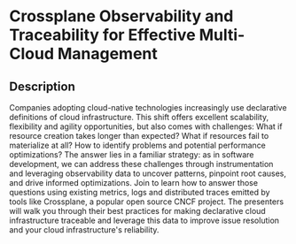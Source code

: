 # Crossplane Observability and Traceability for Effective Multi-Cloud Management

## Description

Companies adopting cloud-native technologies increasingly use declarative definitions of cloud infrastructure. This shift offers excellent scalability, flexibility and agility opportunities, but also comes with challenges: What if resource creation takes longer than expected? What if resources fail to materialize at all? How to identify problems and potential performance optimizations? The answer lies in a familiar strategy: as in software development, we can address these challenges through instrumentation and leveraging observability data to uncover patterns, pinpoint root causes, and drive informed optimizations. Join to learn how to answer those questions using existing metrics, logs and distributed traces emitted by tools like Crossplane, a popular open source CNCF project. The presenters will walk you through their best practices for making declarative cloud infrastructure traceable and leverage this data to improve issue resolution and your cloud infrastructure's reliability.
